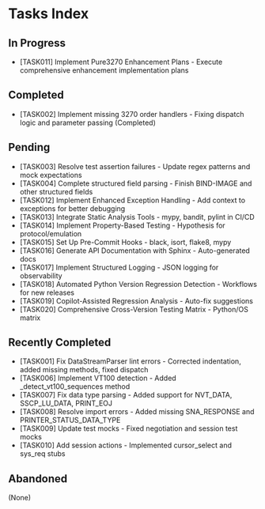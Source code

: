 # Tasks Index

## In Progress
- [TASK011] Implement Pure3270 Enhancement Plans - Execute comprehensive enhancement implementation plans

## Completed
- [TASK002] Implement missing 3270 order handlers - Fixing dispatch logic and parameter passing (Completed)

## Pending
- [TASK003] Resolve test assertion failures - Update regex patterns and mock expectations
- [TASK004] Complete structured field parsing - Finish BIND-IMAGE and other structured fields
- [TASK012] Implement Enhanced Exception Handling - Add context to exceptions for better debugging
- [TASK013] Integrate Static Analysis Tools - mypy, bandit, pylint in CI/CD
- [TASK014] Implement Property-Based Testing - Hypothesis for protocol/emulation
- [TASK015] Set Up Pre-Commit Hooks - black, isort, flake8, mypy
- [TASK016] Generate API Documentation with Sphinx - Auto-generated docs
- [TASK017] Implement Structured Logging - JSON logging for observability
- [TASK018] Automated Python Version Regression Detection - Workflows for new releases
- [TASK019] Copilot-Assisted Regression Analysis - Auto-fix suggestions
- [TASK020] Comprehensive Cross-Version Testing Matrix - Python/OS matrix

## Recently Completed
- [TASK001] Fix DataStreamParser lint errors - Corrected indentation, added missing methods, fixed dispatch
- [TASK006] Implement VT100 detection - Added _detect_vt100_sequences method
- [TASK007] Fix data type parsing - Added support for NVT_DATA, SSCP_LU_DATA, PRINT_EOJ
- [TASK008] Resolve import errors - Added missing SNA_RESPONSE and PRINTER_STATUS_DATA_TYPE
- [TASK009] Update test mocks - Fixed negotiation and session test mocks
- [TASK010] Add session actions - Implemented cursor_select and sys_req stubs

## Abandoned
(None)
